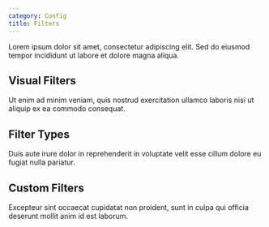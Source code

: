 ```yaml
---
category: Config
title: Filters
---
```



Lorem ipsum dolor sit amet, consectetur adipiscing elit. Sed do eiusmod tempor incididunt ut labore et dolore magna aliqua.

## Visual Filters

Ut enim ad minim veniam, quis nostrud exercitation ullamco laboris nisi ut aliquip ex ea commodo consequat.

## Filter Types

Duis aute irure dolor in reprehenderit in voluptate velit esse cillum dolore eu fugiat nulla pariatur.

## Custom Filters

Excepteur sint occaecat cupidatat non proident, sunt in culpa qui officia deserunt mollit anim id est laborum.